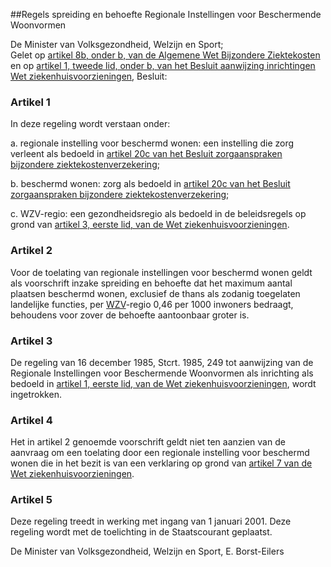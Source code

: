 <meta http-equiv='Content-Type' content='text/html; charset=utf-8' />

##Regels spreiding en behoefte Regionale Instellingen voor Beschermende Woonvormen 

De Minister van Volksgezondheid, Welzijn en Sport;  
Gelet op [artikel 8b, onder b, van de Algemene Wet Bijzondere Ziektekosten](../../../../../../../../../../../wet/algemene/wet/bijzondere/ziektekosten/BWBR0002614/README.md) en op [artikel 1, tweede lid, onder b, van het Besluit aanwijzing inrichtingen Wet ziekenhuisvoorzieningen](../../../../../../../../../../../AMvB/besluit/aanwijzing/inrichtingen/wet/ziekenhuisvoorzieningen/BWBR0003257/README.md),
Besluit:     

### Artikel  1  

In deze regeling wordt verstaan onder: 

a.  regionale instelling voor beschermd wonen: een instelling die zorg verleent als bedoeld in [artikel 20c van het Besluit zorgaanspraken bijzondere ziektekostenverzekering](../../../../../../../../../../../AMvB/besluit/zorgaanspraken/bijzondere/ziektekostenverzekering/BWBR0005283/README.md); 

b.  beschermd wonen: zorg als bedoeld in [artikel 20c van het Besluit zorgaanspraken bijzondere ziektekostenverzekering](../../../../../../../../../../../AMvB/besluit/zorgaanspraken/bijzondere/ziektekostenverzekering/BWBR0005283/README.md); 

c.  WZV-regio: een gezondheidsregio als bedoeld in de beleidsregels op grond van [artikel 3, eerste lid, van de Wet ziekenhuisvoorzieningen](../../../../../../../../../../../wet/wet/ziekenhuisvoorzieningen/BWBR0002753/README.md).   

### Artikel  2  

Voor de toelating van regionale instellingen voor beschermd wonen geldt als voorschrift inzake spreiding en behoefte dat het maximum aantal plaatsen beschermd wonen, exclusief de thans als zodanig toegelaten landelijke functies, per [WZV](../../../../../../../../../../../wet/wet/ziekenhuisvoorzieningen/BWBR0002753/README.md)-regio 0,46 per 1000 inwoners bedraagt, behoudens voor zover de behoefte aantoonbaar groter is.  

### Artikel  3  

De regeling van 16 december 1985, Stcrt. 1985, 249 tot aanwijzing van de Regionale Instellingen voor Beschermende Woonvormen als inrichting als bedoeld in [artikel 1, eerste lid, van de Wet ziekenhuisvoorzieningen](../../../../../../../../../../../wet/wet/ziekenhuisvoorzieningen/BWBR0002753/README.md), wordt ingetrokken.  

### Artikel  4  

Het in artikel 2 genoemde voorschrift geldt niet ten aanzien van de aanvraag om een toelating door een regionale instelling voor beschermd wonen die in het bezit is van een verklaring op grond van [artikel 7 van de Wet ziekenhuisvoorzieningen](../../../../../../../../../../../wet/wet/ziekenhuisvoorzieningen/BWBR0002753/README.md).  

### Artikel  5  

Deze regeling treedt in werking met ingang van 1 januari 2001. 
Deze regeling wordt met de toelichting in de Staatscourant geplaatst.   

De 
Minister  van Volksgezondheid, Welzijn en Sport, 
E.  Borst-Eilers      
